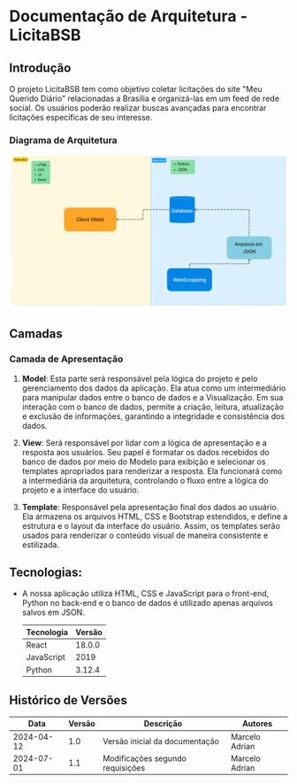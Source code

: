 # Documentação de Arquitetura - LicitaBSB

## Introdução

O projeto LicitaBSB tem como objetivo coletar licitações do site "Meu Querido Diário" relacionadas a Brasília e organizá-las em um feed de rede social. Os usuários poderão realizar buscas avançadas para encontrar licitações específicas de seu interesse.

### Diagrama de Arquitetura

![Diagrama de Arquitetura](Diagrama2.png)

## Camadas

### Camada de Apresentação

1. **Model**: Esta parte será responsável pela lógica do projeto e pelo gerenciamento dos dados da aplicação. Ela atua como um intermediário para manipular dados entre o banco de dados e a Visualização. Em sua interação com o banco de dados, permite a criação, leitura, atualização e exclusão de informações, garantindo a integridade e consistência dos dados.

2. **View**: Será responsável por lidar com a lógica de apresentação e a resposta aos usuários. Seu papel é formatar os dados recebidos do banco de dados por meio do Modelo para exibição e selecionar os templates apropriados para renderizar a resposta. Ela funcionará como a intermediária da arquitetura, controlando o fluxo entre a lógica do projeto e a interface do usuário.

3. **Template**: Responsável pela apresentação final dos dados ao usuário. Ela armazena os arquivos HTML, CSS e Bootstrap estendidos, e define a estrutura e o layout da interface do usuário. Assim, os templates serão usados para renderizar o conteúdo visual de maneira consistente e estilizada.

## **Tecnologias**: 

- A nossa aplicação utiliza HTML, CSS e JavaScript para o front-end, Python no back-end e o banco de dados é utilizado apenas arquivos salvos em JSON.


    | **Tecnologia**    | **Versão**  |
    |---------------|---------|
    | React         |  18.0.0 |
    | JavaScript    |  2019   |
    | Python        |  3.12.4 |

## Histórico de Versões

| Data       | Versão | Descrição                               | Autores      |
|------------|--------|-----------------------------------------|--------------|
| 2024-04-12 | 1.0    | Versão inicial da documentação           | Marcelo Adrian |
| 2024-07-01 | 1.1    | Modificações segundo requisições           | Marcelo Adrian |
